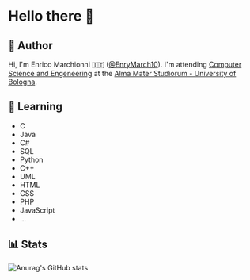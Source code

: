 # Hello there 👋

## 🙋 Author

Hi, I'm Enrico Marchionni 🇮🇹 ([@EnryMarch10](https://github.com/EnryMarch10)). I'm attending [Computer Science and Engeneering](https://corsi.unibo.it/1cycle/ComputerScienceEngineering) at the [Alma Mater Studiorum - University of Bologna](https://www.unibo.it/en).

## 📖 Learning

- C
- Java
- C#
- SQL
- Python
- C++
- UML
- HTML
- CSS
- PHP
- JavaScript
- ...

## 📊 Stats

![Anurag's GitHub stats](https://github-readme-stats.vercel.app/api?username=EnryMarch10&show_icons=true&theme=transparent)
